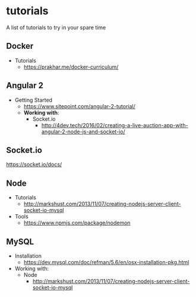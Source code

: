 # tutorials
A list of tutorials to try in your spare time




## Docker

 * Tutorials
   * https://prakhar.me/docker-curriculum/

## Angular 2

 * Getting Started
   * https://www.sitepoint.com/angular-2-tutorial/
   * **Working with**:
     * Socket.io
       * http://4dev.tech/2016/02/creating-a-live-auction-app-with-angular-2-node-js-and-socket-io/

## Socket.io

https://socket.io/docs/

## Node 
 * Tutorials
   * http://markshust.com/2013/11/07/creating-nodejs-server-client-socket-io-mysql
 * Tools
   * https://www.npmjs.com/package/nodemon


## MySQL

 * Installation 
   * https://dev.mysql.com/doc/refman/5.6/en/osx-installation-pkg.html
 * Working with:
   * Node
     * http://markshust.com/2013/11/07/creating-nodejs-server-client-socket-io-mysql
